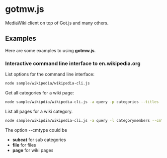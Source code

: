 # gotmw.js
MediaWiki client on top of Got.js and many others.

## Examples
Here are some examples to using **gotmw.js**.

### Interactive command line interface to en.wikipedia.org

List options for the command line interface:
```bash
node sample/wikipedia/wikipedia-cli.js
```

Get all categories for a wiki page:
```bash
node sample/wikipdia/wikipedia-cli.js -a query -p categories --titles 'UEFA Euro 2020'
```

List all pages for a wiki category.
```bash
node sample/wikipdia/wikipedia-cli.js -a query -l categorymembers --cmtitle 'Category:UEFA Euro 2020' --cmtype page --cmlimit 20
```
The option --cmtype could be

- **subcat** for sub categories
- **file** for files
- **page** for wiki pages
